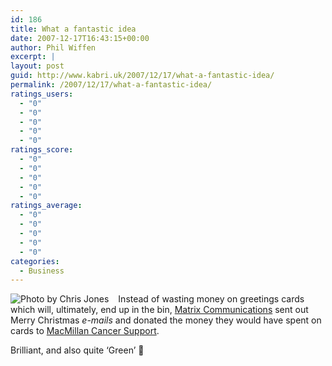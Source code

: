 ```yaml
---
id: 186
title: What a fantastic idea
date: 2007-12-17T16:43:15+00:00
author: Phil Wiffen
excerpt: |
layout: post
guid: http://www.kabri.uk/2007/12/17/what-a-fantastic-idea/
permalink: /2007/12/17/what-a-fantastic-idea/
ratings_users:
  - "0"
  - "0"
  - "0"
  - "0"
  - "0"
ratings_score:
  - "0"
  - "0"
  - "0"
  - "0"
  - "0"
ratings_average:
  - "0"
  - "0"
  - "0"
  - "0"
  - "0"
categories:
  - Business
---
```

[<img src="http://farm1.static.flickr.com/9/76932965_43edd4ebef_t.jpg" title="Photo by Chris Jones" style="float:left;margin-right:15px;" />](http://www.flickr.com/photos/chrisjones/76932965/)

Instead of wasting money on greetings cards which will, ultimately, end up in the bin, [Matrix Communications](http://www.mxcplc.com/) sent out Merry Christmas _e-mails_ and donated the money they would have spent on cards to [MacMillan Cancer Support](http://www.macmillan.org.uk/).

Brilliant, and also quite &#8216;Green&#8217; 🙂

<p style="clear:both;">
  &nbsp;
</p>